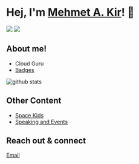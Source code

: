 # Hej, I'm <a href="https://www.linkedin.com/in/mehmetalikir/" target="_blank">Mehmet A. Kir</a>! 👋

<a href= "https://twitter.com/emutheegg"><img src="https://img.icons8.com/nolan/50/twitter.png"/></a>
<a href= "https://www.linkedin.com/in/mehmetalikir/"><img src="https://img.icons8.com/nolan/50/linkedin.png"/></a>

## About me!

* Cloud Guru 
* <a href="https://www.credly.com/users/mehmet-ali-kir">Badges</a>

<img src="https://github-readme-stats.vercel.app/api/?username=mehmetalikir&show_icons=true&count_private=true&title_color=fffffff&icon_color=000000&text_color=000000" alt="github stats"/>

## Other Content
* <a href="https://spacekids.com.au">Space Kids</a>
* <a href="https://youtube.com/">Speaking and Events</a>

## Reach out & connect

[Email](mailto:mehmet@....com.au) 
